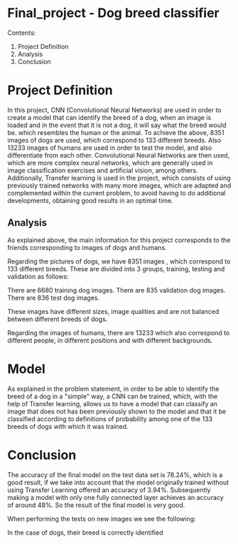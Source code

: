 # Final_project -  Dog breed classifier
Contents:
1. Project Definition
2. Analysis
3. Conclusion

# Project Definition
In this project, CNN (Convolutional Neural Networks) are used in order to create a model that can identify the breed of a dog, when an image is loaded and in the event that it is not a dog, it will say what the breed would be. which resembles the human or the animal.
To achieve the above, 8351 images of dogs are used, which correspond to 133 different breeds. Also 13233 images of humans are used in order to test the model, and also differentiate from each other.
Convolutional Neural Networks are then used, which are more complex neural networks, which are generally used in image classification exercises and artificial vision, among others.
Additionally, Transfer learning is used in the project, which consists of using previously trained networks with many more images, which are adapted and complemented within the current problem, to avoid having to do additional developments, obtaining good results in an optimal time.

## Analysis
As explained above, the main information for this project corresponds to the friends corresponding to images of dogs and humans.

Regarding the pictures of dogs, we have 8351 images , which correspond to 133 different breeds. These are divided into 3 groups, training, testing and validation as follows:

There are 6680 training dog images.
There are 835 validation dog images.
There are 836 test dog images.

These images have different sizes, image qualities and are not balanced between different breeds of dogs.

Regarding the images of humans, there are 13233 which also correspond to different people, in different positions and with different backgrounds.

# Model

As explained in the problem statement, in order to be able to identify the breed of a dog in a "simple" way, a CNN can be trained, which, with the help of Transfer learning, allows us to have a model that can classify an image that does not has been previously shown to the model and that it be classified according to definitions of probability among one of the 133 breeds of dogs with which it was trained.

# Conclusion

The accuracy of the final model on the test data set is 78.24%, which is a good result, if we take into account that the model originally trained without using Transfer Learning offered an accuracy of 3.94%. Subsequently making a model with only one fully connected layer achieves an accuracy of around 48%. So the result of the final model is very good.

When performing the tests on new images we see the following:

In the case of dogs, their breed is correctly identified

